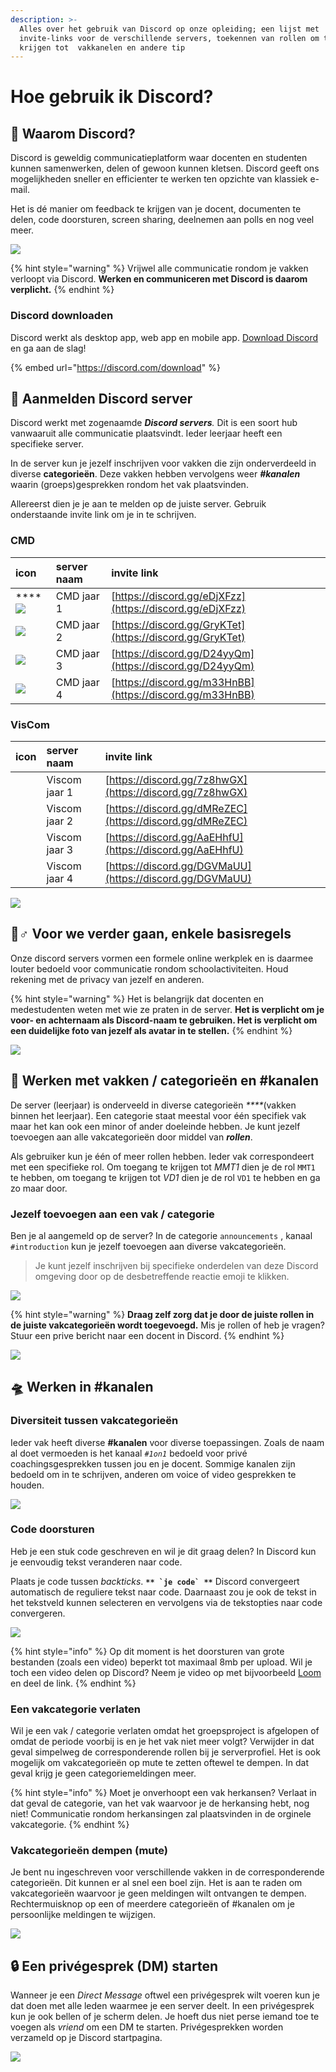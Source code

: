 ```yaml
---
description: >-
  Alles over het gebruik van Discord op onze opleiding; een lijst met
  invite-links voor de verschillende servers, toekennen van rollen om toegang te
  krijgen tot  vakkanelen en andere tip
---
```


# Hoe gebruik ik Discord?

## 🤷 Waarom Discord?

Discord is geweldig communicatieplatform waar docenten en studenten kunnen samenwerken, delen of gewoon kunnen kletsen. Discord geeft ons mogelijkheden sneller en efficienter te werken ten opzichte van klassiek e-mail. 

Het is dé manier om feedback te krijgen van je docent, documenten te delen, code doorsturen, screen sharing, deelnemen aan polls en nog veel meer. 

![](../.gitbook/assets/c01c644bc9fa2a28678ae2f44969d248.svg)

{% hint style="warning" %}
Vrijwel alle communicatie rondom je vakken verloopt via Discord. **Werken en communiceren met Discord is daarom verplicht.**
{% endhint %}

### Discord downloaden

Discord werkt als desktop app, web app en mobile app. [Download Discord](https://discord.com/download) en ga aan de slag!

{% embed url="https://discord.com/download" %}

## 🤘 Aanmelden Discord server

Discord werkt met zogenaamde _**Discord servers**._ Dit is een soort hub vanwaaruit alle communicatie plaatsvindt. Ieder leerjaar heeft een specifieke server. 

In de server kun je jezelf inschrijven voor vakken die zijn onderverdeeld in diverse **categorieën**. Deze vakken hebben vervolgens weer _**\#kanalen**_ waarin \(groeps\)gesprekken rondom het vak plaatsvinden.

Allereerst dien je je aan te melden op de juiste server. Gebruik onderstaande invite link om je in te schrijven.

### CMD

| icon | **server naam** | **invite link** |
| :--- | :--- | :--- |
| \*\*\*\*![](../.gitbook/assets/cmd1.png)  | CMD jaar 1 | [https://discord.gg/eDjXFzz](https://discord.gg/eDjXFzz) |
| ![](../.gitbook/assets/cmd2.png)  | CMD jaar 2 | [https://discord.gg/GryKTet](https://discord.gg/GryKTet) |
| ![](../.gitbook/assets/cmd3.png)  | CMD jaar 3 | [https://discord.gg/D24yyQm](https://discord.gg/D24yyQm) |
| ![](../.gitbook/assets/cmd4.png)  | CMD jaar 4 | [https://discord.gg/m33HnBB](https://discord.gg/m33HnBB) |

### VisCom

| icon | **server naam** | **invite link** |
| :--- | :--- | :--- |
|  | Viscom jaar 1 | [https://discord.gg/7z8hwGX](https://discord.gg/7z8hwGX) |
|  | Viscom jaar 2 | [https://discord.gg/dMReZEC](https://discord.gg/dMReZEC) |
|  | Viscom jaar 3 | [https://discord.gg/AaEHhfU](https://discord.gg/AaEHhfU) |
|  | Viscom jaar 4 | [https://discord.gg/DGVMaUU](https://discord.gg/DGVMaUU) |

![](../.gitbook/assets/f61264d792fd2556a618c95d97b5de07.svg)

## 🙋♂ Voor we verder gaan, enkele basisregels

Onze discord servers vormen een formele online werkplek en is daarmee louter bedoeld voor communicatie rondom schoolactiviteiten. Houd rekening met de privacy van jezelf en anderen. 

{% hint style="warning" %}
Het is belangrijk dat docenten en medestudenten weten met wie ze praten in de server. **Het is verplicht om je voor- en achternaam als Discord-naam te gebruiken. Het is verplicht om een duidelijke foto van jezelf als avatar in te stellen.**
{% endhint %}

![](../.gitbook/assets/screenshot-2020-08-25-at-10.30.12.png)

## 🚗 Werken met vakken / categorieën en \#kanalen

De server \(leerjaar\) is onderveeld in diverse categorieën _****_\(vakken binnen het leerjaar\). Een categorie staat meestal voor één specifiek vak maar het kan ook een minor of ander doeleinde hebben. Je kunt jezelf toevoegen aan alle vakcategorieën door middel van _**rollen**_.

Als gebruiker kun je één of meer rollen hebben. Ieder vak correspondeert met een specifieke rol. Om toegang te krijgen tot _MMT1_  dien je de rol `MMT1` te hebben, om toegang te krijgen tot _VD1_ dien je de rol `VD1` te hebben en ga zo maar door.

### Jezelf toevoegen aan een vak / categorie

Ben je al aangemeld op de server? In de categorie `announcements` , kanaal `#introduction` kun je jezelf toevoegen aan diverse vakcategorieën.

> Je kunt jezelf inschrijven bij specifieke onderdelen van deze Discord omgeving door op de desbetreffende reactie emoji te klikken.

![](../.gitbook/assets/screenshot-2020-08-26-at-09.46.48.png)

{% hint style="warning" %}
**Draag zelf zorg dat je door de juiste rollen in de juiste vakcategorieën wordt toegevoegd.** Mis je rollen of heb je vragen? Stuur een prive bericht naar een docent in Discord.
{% endhint %}

![](../.gitbook/assets/screenshot-2020-08-25-at-12.12.55.png)

## 🛸 Werken in \#kanalen

### Diversiteit tussen vakcategorieën

Ieder vak heeft diverse **\#kanalen** voor diverse toepassingen. Zoals de naam al doet vermoeden is het kanaal _`#1on1`_ bedoeld voor privé coachingsgesprekken tussen jou en je docent. Sommige kanalen zijn  bedoeld om in te schrijven, anderen om voice of video gesprekken te houden.

![](../.gitbook/assets/screenshot-2020-08-25-at-12.41.41.png)

### Code doorsturen

Heb je een stuk code geschreven en wil je dit graag delen? In Discord kun je eenvoudig tekst veranderen naar code. 

Plaats je code tussen _backticks_. **`````** `je code` **`````**  Discord convergeert automatisch de reguliere tekst naar code. Daarnaast zou je ook de tekst in het tekstveld kunnen selecteren en vervolgens via de tekstopties naar code convergeren.

![](../.gitbook/assets/screenshot-2020-08-25-at-13.08.30.png)

{% hint style="info" %}
Op dit moment is het doorsturen van grote bestanden \(zoals een video\) beperkt tot maximaal 8mb per upload. Wil je toch een video delen op Discord? Neem je video op met bijvoorbeeld [Loom](https://www.loom.com/) en deel de link.
{% endhint %}

### Een vakcategorie verlaten

Wil je een vak / categorie verlaten omdat het groepsproject is afgelopen of omdat de periode voorbij is en je het vak niet meer volgt? Verwijder in dat geval simpelweg de corresponderende rollen bij je serverprofiel. Het is ook mogelijk om vakcategorieën op mute te zetten oftewel te dempen. In dat geval krijg je geen categoriemeldingen meer.

{% hint style="info" %}
Moet je onverhoopt een vak herkansen? Verlaat in dat geval de categorie, van het vak waarvoor je de herkansing hebt, nog niet! Communicatie rondom herkansingen zal plaatsvinden in de orginele vakcategorie. 
{% endhint %}

### Vakcategorieën dempen \(mute\)

Je bent nu ingeschreven voor verschillende vakken in de corresponderende categorieën. Dit kunnen er al snel een boel zijn. Het is aan te raden om vakcategorieën waarvoor je geen meldingen wilt ontvangen te dempen. Rechtermuisknop op een of meerdere categorieën of \#kanalen om je persoonlijke meldingen te wijzigen.

![](../.gitbook/assets/screenshot-2020-08-25-at-12.31.42.png)

## 🔒 Een privégesprek \(DM\) starten

Wanneer je een _Direct Message_ oftwel een privégesprek wilt voeren kun je dat doen met alle leden waarmee je een server deelt. In een privégesprek kun je ook bellen of je scherm delen. Je hoeft dus niet perse iemand toe te voegen als _vriend_ om een DM te starten. Privégesprekken worden verzameld op je Discord startpagina. 

![](../.gitbook/assets/screenshot-2020-08-25-at-12.23.36.png)

